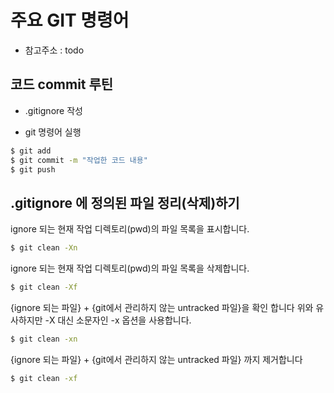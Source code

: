 # 주요 GIT 명령어

- 참고주소 : todo

## 코드 commit 루틴

- .gitignore 작성

- git 명령어 실행

```bash
$ git add
$ git commit -m "작업한 코드 내용"
$ git push
```


## .gitignore 에 정의된 파일 정리(삭제)하기

ignore 되는 현재 작업 디렉토리(pwd)의 파일 목록을 표시합니다.
```bash
$ git clean -Xn 
```

ignore 되는 현재 작업 디렉토리(pwd)의 파일 목록을 삭제합니다.
```bash
$ git clean -Xf
```

{ignore 되는 파일} + {git에서 관리하지 않는 untracked 파일}을 확인 합니다
위와 유사하지만 -X 대신 소문자인 -x 옵션을 사용합니다.
```bash
$ git clean -xn
```

{ignore 되는 파일} + {git에서 관리하지 않는 untracked 파일} 까지 제거합니다
```bash
$ git clean -xf
```


